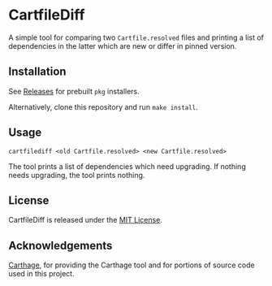 # CartfileDiff

A simple tool for comparing two `Cartfile.resolved` files and printing a list of dependencies in the latter which are new or differ in pinned version.

## Installation

See [Releases](https://github.com/YPlan/CartfileDiff/releases) for prebuilt `pkg` installers.

Alternatively, clone this repository and run `make install`.

## Usage

`cartfilediff <old Cartfile.resolved> <new Cartfile.resolved>`

The tool prints a list of dependencies which need upgrading. If nothing needs upgrading, the tool prints nothing.

## License

CartfileDiff is released under the [MIT License](LICENSE.md).

## Acknowledgements

[Carthage](https://github.com/Carthage/Carthage), for providing the Carthage tool and for portions of source code used in this project.